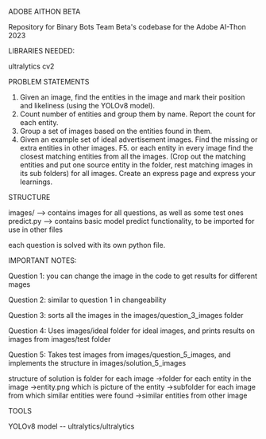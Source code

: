 ADOBE AITHON BETA

Repository for Binary Bots Team Beta's codebase for the Adobe AI-Thon 2023

LIBRARIES NEEDED:

ultralytics
cv2


PROBLEM STATEMENTS

1. Given an image, find the entities in the image and mark their position and likeliness (using the YOLOv8 model).
2. Count number of entities and group them by name. Report the count for each entity.
3. Group a set of images based on the entities found in them.
4. Given an example set of ideal advertisement images. Find the missing or extra entities in other images.
F5. or each entity in every image find the closest matching entities from all the images. (Crop out the matching entities and put one source entity in the folder, rest matching images in its sub folders) for all images.
Create an express page and express your learnings.

STRUCTURE

images/    --> contains images for all questions, as well as some test ones
predict.py --> contains basic model predict functionality, to be imported for use in other files

each question is solved with its own python file.

IMPORTANT NOTES:

Question 1: you can change the image in the code to get results for different mages

Question 2: similar to question 1 in changeability

Question 3: sorts all the images in the images/question_3_images folder

Question 4: Uses images/ideal folder for ideal images, and prints results on images from images/test folder

Question 5: Takes test images from images/question_5_images, and implements the structure in images/solution_5_images 

structure of solution is folder for each image
  ->folder for each entity in the image
    ->entity.png which is picture of the entity
    ->subfolder for each image from which similar entities were found
      ->similar entities from other image



TOOLS

YOLOv8 model -- ultralytics/ultralytics
